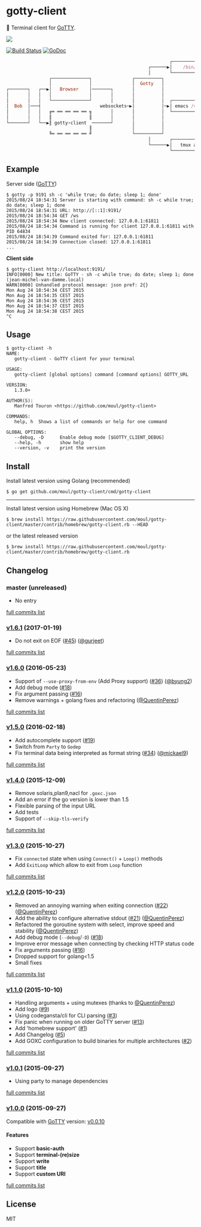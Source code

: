 # gotty-client
:wrench: Terminal client for [GoTTY](https://github.com/yudai/gotty).

![](https://raw.githubusercontent.com/moul/gotty-client/master/resources/gotty-client.png)

[![Build Status](https://travis-ci.org/moul/gotty-client.svg?branch=master)](https://travis-ci.org/moul/gotty-client)
[![GoDoc](https://godoc.org/github.com/moul/gotty-client?status.svg)](https://godoc.org/github.com/moul/gotty-client)

```ruby
                                                             ┌─────────────────┐
                                                     ┌──────▶│    /bin/bash    │
                                                     │       └─────────────────┘
                ┌──────────────┐               ┌──────────┐
                │              │               │  Gotty   │
┌───────┐   ┌──▶│   Browser    │───────┐       │          │
│       │   │   │              │       │       │          │
│       │   │   └──────────────┘       │       │          │  ┌─────────────────┐
│  Bob  │───┤                      websockets─▶│          │─▶│ emacs /var/www  │
│       │   │   ╔═ ══ ══ ══ ══ ╗       │       │          │  └─────────────────┘
│       │   │   ║              ║       │       │          │
└───────┘   └──▶║ gotty-client  ───────┘       │          │
                               ║               │          │
                ╚═ ══ ══ ══ ══ ╝               └──────────┘
                                                     │       ┌─────────────────┐
                                                     └──────▶│   tmux attach   │
                                                             └─────────────────┘
```

## Example

Server side ([GoTTY](https://github.com/yudai/gotty))

```console
$ gotty -p 9191 sh -c 'while true; do date; sleep 1; done'
2015/08/24 18:54:31 Server is starting with command: sh -c while true; do date; sleep 1; done
2015/08/24 18:54:31 URL: http://[::1]:9191/
2015/08/24 18:54:34 GET /ws
2015/08/24 18:54:34 New client connected: 127.0.0.1:61811
2015/08/24 18:54:34 Command is running for client 127.0.0.1:61811 with PID 64834
2015/08/24 18:54:39 Command exited for: 127.0.0.1:61811
2015/08/24 18:54:39 Connection closed: 127.0.0.1:61811
...
```

**Client side**

```console
$ gotty-client http://localhost:9191/
INFO[0000] New title: GoTTY - sh -c while true; do date; sleep 1; done (jean-michel-van-damme.local)
WARN[0000] Unhandled protocol message: json pref: 2{}
Mon Aug 24 18:54:34 CEST 2015
Mon Aug 24 18:54:35 CEST 2015
Mon Aug 24 18:54:36 CEST 2015
Mon Aug 24 18:54:37 CEST 2015
Mon Aug 24 18:54:38 CEST 2015
^C
```

## Usage

```console
$ gotty-client -h
NAME:
   gotty-client - GoTTY client for your terminal

USAGE:
   gotty-client [global options] command [command options] GOTTY_URL

VERSION:
   1.3.0+

AUTHOR(S):
   Manfred Touron <https://github.com/moul/gotty-client>

COMMANDS:
   help, h	Shows a list of commands or help for one command

GLOBAL OPTIONS:
   --debug, -D		Enable debug mode [$GOTTY_CLIENT_DEBUG]
   --help, -h		show help
   --version, -v	print the version
```

## Install

Install latest version using Golang (recommended)

```console
$ go get github.com/moul/gotty-client/cmd/gotty-client
```

---

Install latest version using Homebrew (Mac OS X)

```console
$ brew install https://raw.githubusercontent.com/moul/gotty-client/master/contrib/homebrew/gotty-client.rb --HEAD
```

or the latest released version

```console
$ brew install https://raw.githubusercontent.com/moul/gotty-client/master/contrib/homebrew/gotty-client.rb
```

## Changelog

### master (unreleased)

* No entry

[full commits list](https://github.com/moul/gotty-client/compare/v1.6.1...master)

### [v1.6.1](https://github.com/moul/gotty-client/releases/tag/v1.6.1) (2017-01-19)

* Do not exit on EOF ([#45](https://github.com/moul/gotty-client/pull/45)) ([@gurjeet](https://github.com/gurjeet))

[full commits list](https://github.com/moul/gotty-client/compare/v1.6.0...v1.6.1)

### [v1.6.0](https://github.com/moul/gotty-client/releases/tag/v1.6.0) (2016-05-23)

* Support of `--use-proxy-from-env` (Add Proxy support) ([#36](https://github.com/moul/gotty-client/pull/36)) ([@byung2](https://github.com/byung2))
* Add debug mode ([#18](https://github.com/moul/gotty-client/issues/18))
* Fix argument passing ([#16](https://github.com/moul/gotty-client/issues/16))
* Remove warnings + golang fixes and refactoring ([@QuentinPerez](https://github.com/QuentinPerez))

[full commits list](https://github.com/moul/gotty-client/compare/v1.5.0...v1.6.0)

### [v1.5.0](https://github.com/moul/gotty-client/releases/tag/v1.5.0) (2016-02-18)

* Add autocomplete support ([#19](https://github.com/moul/gotty-client/issues/19))
* Switch from `Party` to `Godep`
* Fix terminal data being interpreted as format string ([#34](https://github.com/moul/gotty-client/pull/34)) ([@mickael9](https://github.com/mickael9))

[full commits list](https://github.com/moul/gotty-client/compare/v1.4.0...v1.5.0)

### [v1.4.0](https://github.com/moul/gotty-client/releases/tag/v1.4.0) (2015-12-09)

* Remove solaris,plan9,nacl for `.goxc.json`
* Add an error if the go version is lower than 1.5
* Flexible parsing of the input URL
* Add tests
* Support of `--skip-tls-verify`

[full commits list](https://github.com/moul/gotty-client/compare/v1.3.0...v1.4.0)

### [v1.3.0](https://github.com/moul/gotty-client/releases/tag/v1.3.0) (2015-10-27)

* Fix `connected` state when using `Connect()` + `Loop()` methods
* Add `ExitLoop` which allow to exit from `Loop` function

[full commits list](https://github.com/moul/gotty-client/compare/v1.2.0...v1.3.0)

### [v1.2.0](https://github.com/moul/gotty-client/releases/tag/v1.2.0) (2015-10-23)

* Removed an annoying warning when exiting connection ([#22](https://github.com/moul/gotty-client/issues/22)) ([@QuentinPerez](https://github.com/QuentinPerez))
* Add the ability to configure alternative stdout ([#21](https://github.com/moul/gotty-client/issues/21)) ([@QuentinPerez](https://github.com/QuentinPerez))
* Refactored the goroutine system with select, improve speed and stability ([@QuentinPerez](https://github.com/QuentinPerez))
* Add debug mode (`--debug`/`-D`) ([#18](https://github.com/moul/gotty-client/issues/18))
* Improve error message when connecting by checking HTTP status code
* Fix arguments passing ([#16](https://github.com/moul/gotty-client/issues/16))
* Dropped support for golang<1.5
* Small fixes

[full commits list](https://github.com/moul/gotty-client/compare/v1.1.0...v1.2.0)

### [v1.1.0](https://github.com/moul/gotty-client/releases/tag/v1.1.0) (2015-10-10)

* Handling arguments + using mutexes (thanks to [@QuentinPerez](https://github.com/QuentinPerez))
* Add logo ([#9](https://github.com/moul/gotty-client/issues/9))
* Using codegansta/cli for CLI parsing ([#3](https://github.com/moul/gotty-client/issues/3))
* Fix panic when running on older GoTTY server ([#13](https://github.com/moul/gotty-client/issues/13))
* Add 'homebrew support' ([#1](https://github.com/moul/gotty-client/issues/1))
* Add Changelog ([#5](https://github.com/moul/gotty-client/issues/5))
* Add GOXC configuration to build binaries for multiple architectures ([#2](https://github.com/moul/gotty-client/issues/2))

[full commits list](https://github.com/moul/gotty-client/compare/v1.0.1...v1.1.0)

### [v1.0.1](https://github.com/moul/gotty-client/releases/tag/v1.0.1) (2015-09-27)

* Using party to manage dependencies

[full commits list](https://github.com/moul/gotty-client/compare/v1.0.0...v1.0.1)

### [v1.0.0](https://github.com/moul/gotty-client/releases/tag/v1.0.0) (2015-09-27)

Compatible with [GoTTY](https://github.com/yudai/gotty) version: [v0.0.10](https://github.com/yudai/gotty/releases/tag/v0.0.10)

#### Features

* Support **basic-auth**
* Support **terminal-(re)size**
* Support **write**
* Support **title**
* Support **custom URI**

[full commits list](https://github.com/moul/gotty-client/compare/cf0c1146c7ce20fe0bd65764c13253bc575cd43a...v1.0.0)

## License

MIT
